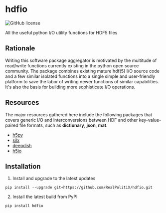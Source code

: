 # hdfio
![GitHub license](https://img.shields.io/github/license/RealPolitiX/hdfio)

All the useful python I/O utility functions for HDF5 files

## Rationale
Writing this software package aggregator is motivated by the multitude of read/write functions currently existing in the python open source community. The package combines existing mature hdf(5) I/O source code and a few similar isolated functions into a single simple and user-friendly platform to save the labor of writing newer functions of similar capabilities. It's also the basis for building more sophisticate I/O operations.

## Resources
The major resources gathered here include the following packages that covers generic I/O and interconversions between HDF and other key-value-paired file formats, such as **dictionary**, **json**, **mat**.

- [h5py](https://github.com/h5py/h5py)
- [silx](https://github.com/silx-kit/silx)
- [deepdish](https://github.com/uchicago-cs/deepdish)
- [h5io](https://github.com/h5io/h5io)

## Installation

1. Install and upgrade to the latest updates

```
pip install --upgrade git+https://github.com/RealPolitiX/hdfio.git
```
2. Install the latest build from PyPI

```
pip install hdfio
```
